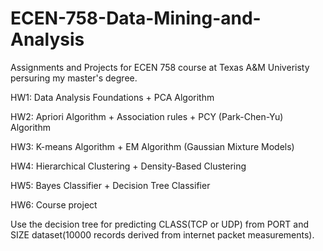 # ECEN-758-Data-Mining-and-Analysis
Assignments and Projects for ECEN 758 course at Texas A&M Univeristy persuring my master's degree.

HW1: Data Analysis Foundations + PCA Algorithm

HW2: Apriori Algorithm + Association rules + PCY (Park-Chen-Yu) Algorithm

HW3: K-means Algorithm + EM Algorithm (Gaussian Mixture Models)

HW4: Hierarchical Clustering + Density-Based Clustering

HW5: Bayes Classifier + Decision Tree Classifier

HW6: Course project

Use the decision tree for predicting CLASS(TCP or UDP) from PORT and SIZE dataset(10000 records derived from internet packet measurements).  
